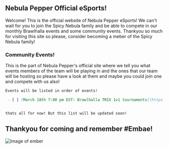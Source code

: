 ## Nebula Pepper Official eSports!

Welcome! This is the official website of Nebula Pepper eSports! We can't wait for you to join the Spicy Nebula family and be able to compete in our monthly Brawlhalla events and some community events. Thankyou so much for visiting this site so please, consider becoming a meber of the Spicy Nebula family!

### Community Events!

This is the part of Nebula Pepper's official site where we tell you what events members of the team will be playing in and the ones that our team will be hosting so please have a look at them and maybe you could join one and compete with us also!

```markdown
Events will be listed in order of events!

 - [ ] [March 18th 7:00 pm EST: Brawlhalla TRIX 1v1 tournaments](https://discord.gg/RMBXBFR/)


thats all for now! But this list will be updated soon!
```

## Thankyou for coming and remember #Embae!
![Image of ember](http://wiki.brawlhalla.com/images/6/61/EMBER_base_Lovestruck_Colors.png)

